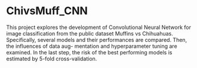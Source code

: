 # ChivsMuff_CNN
This project explores the development of Convolutional Neural Network for image classification from the public dataset Muffins vs Chihuahuas. Specifically, several models and their performances are compared. Then, the influences of data aug-
mentation and hyperparameter tuning are examined. In the last step, the risk of the best performing models is estimated by 5-fold cross-validation.

